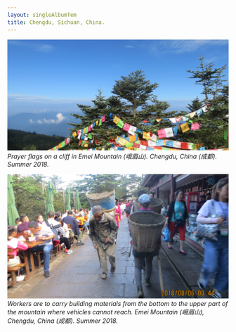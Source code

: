 ```yaml
---
layout: singleAlbumTem
title: Chengdu, Sichuan, China.
---
```


<img src="/assets/photos/prayer-flags_strip.jpg" 
alt="" width="714" />
*Prayer flags on a cliff in Emei Mountain (峨眉山). Chengdu, China (成都). Summer 2018.*

<img src="/assets/photos/chengdu/worker.jpg" 
alt="" width="714" />
*Workers are to carry building materials from the bottom to the upper part of the mountain where vehicles cannot reach. Emei Mountain (峨眉山), Chengdu, China (成都). Summer 2018.*
